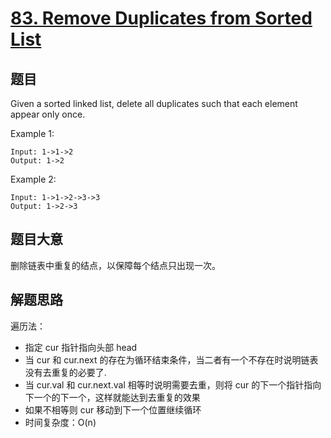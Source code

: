 # [83. Remove Duplicates from Sorted List](https://leetcode.com/problems/remove-duplicates-from-sorted-list/)

## 题目

Given a sorted linked list, delete all duplicates such that each element appear only once.

Example 1:

```
Input: 1->1->2
Output: 1->2
```

Example 2:

```
Input: 1->1->2->3->3
Output: 1->2->3
```

## 题目大意

删除链表中重复的结点，以保障每个结点只出现一次。


## 解题思路

遍历法：
- 指定 cur 指针指向头部 head
- 当 cur 和 cur.next 的存在为循环结束条件，当二者有一个不存在时说明链表没有去重复的必要了.
- 当 cur.val 和 cur.next.val 相等时说明需要去重，则将 cur 的下一个指针指向下一个的下一个，这样就能达到去重复的效果
- 如果不相等则 cur 移动到下一个位置继续循环
- 时间复杂度：O(n)